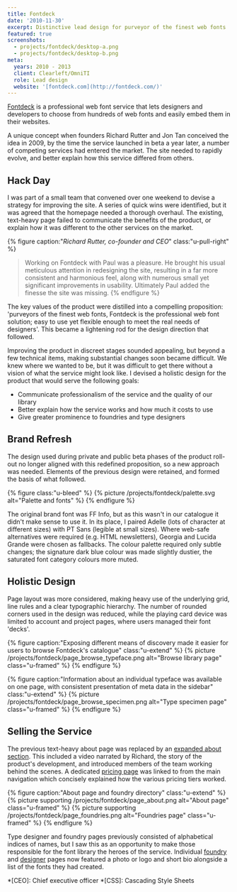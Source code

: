 ```yaml
---
title: Fontdeck
date: '2010-11-30'
excerpt: Distinctive lead design for purveyor of the finest web fonts
featured: true
screenshots:
  - projects/fontdeck/desktop-a.png
  - projects/fontdeck/desktop-b.png
meta:
  years: 2010 - 2013
  client: Clearleft/OmniTI
  role: Lead design
  website: '[fontdeck.com](http://fontdeck.com/)'
---
```

[Fontdeck][1] is a professional web font service that lets designers and developers to choose from hundreds of web fonts and easily embed them in their websites.

A unique concept when founders Richard Rutter and Jon Tan conceived the idea in 2009, by the time the service launched in beta a year later, a number of competing services had entered the market. The site needed to rapidly evolve, and better explain how this service differed from others.

## Hack Day
I was part of a small team that convened over one weekend to devise a strategy for improving the site. A series of quick wins were identified, but it was agreed that the homepage needed a thorough overhaul. The existing, text-heavy page failed to communicate the benefits of the product, or explain how it was different to the other services on the market.

{% figure caption:"<cite>Richard Rutter, co-founder and CEO</cite>" class:"u-pull-right" %}
> Working on Fontdeck with Paul was a pleasure. He brought his usual meticulous attention in redesigning the site, resulting in a far more consistent and harmonious feel, along with numerous small yet significant improvements in usability. Ultimately Paul added the finesse the site was missing.
{% endfigure %}

The key values of the product were distilled into a compelling proposition: 'purveyors of the finest web fonts, Fontdeck is the professional web font solution; easy to use yet flexible enough to meet the real needs of designers'. This became a lightening rod for the design direction that followed.

Improving the product in discreet stages sounded appealing, but beyond a few technical items, making substantial changes soon became difficult. We knew where we wanted to be, but it was difficult to get there without a vision of what the service might look like. I devised a holistic design for the product that would serve the following goals:

  * Communicate professionalism of the service and the quality of our library
  * Better explain how the service works and how much it costs to use
  * Give greater prominence to foundries and type designers

## Brand Refresh
The design used during private and public beta phases of the product roll-out no longer aligned with this redefined proposition, so a new approach was needed. Elements of the previous design were retained, and formed the basis of what followed.

{% figure class:"u-bleed" %}
{% picture /projects/fontdeck/palette.svg alt="Palette and fonts" %}
{% endfigure %}

The original brand font was FF Info, but as this wasn't in our catalogue it didn't make sense to use it. In its place, I paired Adelle (lots of character at different sizes) with PT Sans (legible at small sizes). Where web-safe alternatives were required (e.g. HTML newsletters), Georgia and Lucida Grande were chosen as fallbacks. The colour palette required only subtle changes; the signature dark blue colour was made slightly dustier, the saturated font category colours more muted.

## Holistic Design
Page layout was more considered, making heavy use of the underlying grid, line rules and a clear typographic hierarchy. The number of rounded corners used in the design was reduced, while the playing card device was limited to account and project pages, where users managed their font 'decks'.

{% figure caption:"Exposing different means of discovery made it easier for users to browse Fontdeck's catalogue" class:"u-extend" %}
{% picture /projects/fontdeck/page_browse_typeface.png alt="Browse library page" class="u-framed" %}
{% endfigure %}

{% figure caption:"Information about an individual typeface was available on one page, with consistent presentation of meta data in the sidebar" class:"u-extend" %}
{% picture /projects/fontdeck/page_browse_specimen.png alt="Type specimen page" class="u-framed" %}
{% endfigure %}

## Selling the Service
The previous text-heavy about page was replaced by an [expanded about section][2]. This included a video narrated by Richard, the story of the product's development, and introduced members of the team working behind the scenes. A dedicated [pricing page][3] was linked to from the main navigation which concisely explained how the various pricing tiers worked.

{% figure caption:"About page and foundry directory" class:"u-extend" %}
{% picture supporting /projects/fontdeck/page_about.png alt="About page" class="u-framed" %}
{% picture supporting /projects/fontdeck/page_foundries.png alt="Foundries page" class="u-framed" %}
{% endfigure %}

Type designer and foundry pages previously consisted of alphabetical indices of names, but I saw this as an opportunity to make those responsible for the font library the heroes of the service. Individual [foundry][4] and [designer][5] pages now featured a photo or logo and short bio alongside a list of the fonts they had created.

[1]: http://fontdeck.com/
[2]: http://fontdeck.com/about
[3]: http://fontdeck.com/about/pricing
[4]: http://fontdeck.com/foundries
[5]: http://fontdeck.com/designers

*[CEO]: Chief executive officer
*[CSS]: Cascading Style Sheets
